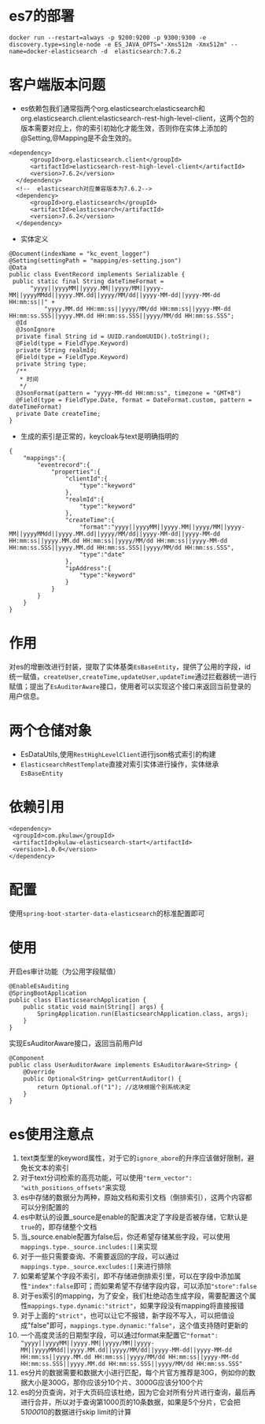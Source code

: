 # es7的部署
```
docker run --restart=always -p 9200:9200 -p 9300:9300 -e discovery.type=single-node -e ES_JAVA_OPTS="-Xms512m -Xmx512m" --name=docker-elasticsearch -d  elasticsearch:7.6.2

```
# 客户端版本问题
* es依赖包我们通常指两个org.elasticsearch:elasticsearch和org.elasticsearch.client:elasticsearch-rest-high-level-client，这两个包的版本需要对应上，你的索引初始化才能生效，否则你在实体上添加的@Setting,@Mapping是不会生效的。
```
<dependency>
      <groupId>org.elasticsearch.client</groupId>
      <artifactId>elasticsearch-rest-high-level-client</artifactId>
      <version>7.6.2</version>
  </dependency>
  <!--  elasticsearch对应兼容版本为7.6.2-->
  <dependency>
      <groupId>org.elasticsearch</groupId>
      <artifactId>elasticsearch</artifactId>
      <version>7.6.2</version>
  </dependency>
```
* 实体定义
```
@Document(indexName = "kc_event_logger")
@Setting(settingPath = "mapping/es-setting.json")
@Data
public class EventRecord implements Serializable {
 public static final String dateTimeFormat =
      "yyyy||yyyyMM||yyyy.MM||yyyy/MM||yyyy-MM||yyyyMMdd||yyyy.MM.dd||yyyy/MM/dd||yyyy-MM-dd||yyyy-MM-dd HH:mm:ss||" +
          "yyyy.MM.dd HH:mm:ss||yyyy/MM/dd HH:mm:ss||yyyy-MM-dd HH:mm:ss.SSS||yyyy.MM.dd HH:mm:ss.SSS||yyyy/MM/dd HH:mm:ss.SSS";
  @Id
  @JsonIgnore
  private final String id = UUID.randomUUID().toString();
  @Field(type = FieldType.Keyword)
  private String realmId;
  @Field(type = FieldType.Keyword)
  private String type;
  /**
   * 时间
   */
  @JsonFormat(pattern = "yyyy-MM-dd HH:mm:ss", timezone = "GMT+8")
  @Field(type = FieldType.Date, format = DateFormat.custom, pattern = dateTimeFormat)
  private Date createTime;
}
```
* 生成的索引是正常的，keycloak与text是明确指明的
```
{
    "mappings":{
        "eventrecord":{
            "properties":{
                "clientId":{
                    "type":"keyword"
                },
                "realmId":{
                    "type":"keyword"
                },
                "createTime":{
                    "format":"yyyy||yyyyMM||yyyy.MM||yyyy/MM||yyyy-MM||yyyyMMdd||yyyy.MM.dd||yyyy/MM/dd||yyyy-MM-dd||yyyy-MM-dd HH:mm:ss||yyyy.MM.dd HH:mm:ss||yyyy/MM/dd HH:mm:ss||yyyy-MM-dd HH:mm:ss.SSS||yyyy.MM.dd HH:mm:ss.SSS||yyyy/MM/dd HH:mm:ss.SSS",
                    "type":"date"
                },
                "ipAddress":{
                    "type":"keyword"
                }    
            }
        }
    }
}
```
# 作用
对es的增删改进行封装，提取了实体基类`EsBaseEntity`，提供了公用的字段，id统一赋值，`createUser,createTime,updateUser,updateTime`通过拦截器统一进行赋值；提出了`EsAuditorAware`接口，使用者可以实现这个接口来返回当前登录的用户信息。
# 两个仓储对象
* EsDataUtils,使用`RestHighLevelClient`进行json格式索引的构建
* `ElasticsearchRestTemplate`直接对索引实体进行操作，实体继承`EsBaseEntity`

# 依赖引用
```
<dependency>
 <groupId>com.pkulaw</groupId>
 <artifactId>pkulaw-elasticsearch-start</artifactId>
 <version>1.0.0</version>
</dependency>
```
# 配置
使用`spring-boot-starter-data-elasticsearch`的标准配置即可
# 使用
开启es审计功能（为公用字段赋值）
```
@EnableEsAuditing
@SpringBootApplication
public class ElasticsearchApplication {
    public static void main(String[] args) {
        SpringApplication.run(ElasticsearchApplication.class, args);
    }
}
```
实现EsAuditorAware接口，返回当前用户Id
```
@Component
public class UserAuditorAware implements EsAuditorAware<String> {
    @Override
    public Optional<String> getCurrentAuditor() {
        return Optional.of("1"); //这块根据个别系统决定
    }
}
```
# es使用注意点
1. text类型里的keyword属性，对于它的`ignore_abore`的升序应该做好限制，避免长文本的索引
1. 对于text分词检索的高亮功能，可以使用`"term_vector": "with_positions_offsets"`来实现
1. es中存储的数据分为两种，原始文档和索引文档（倒排索引），这两个内容都可以分别配置的
1. es中默认的设置_source是enable的配置决定了字段是否被存储，它默认是`true`的，即存储整个文档
1. 当_source.enable配置为false后，你还希望存储某些字段，可以使用`mappings.type._source.includes:[]`来实现
1. 对于一些只需要查询、不需要返回的字段，可以通过`mappings.type._source.excludes:[]`来进行排除
1. 如果希望某个字段不索引，即不存储进倒排索引里，可以在字段中添加属性`"index":false`即可；而如果希望不存储字段内容，可以添加`"store":false`
1. 对于es索引的mapping，为了安全，我们杜绝动态生成字段，需要配置这个属性`mappings.type.dynamic:"strict"`，如果字段没有mapping将直接报错
1. 对于上面的`"strict"`，也可以让它不报错，新字段不写入，可以把值设成"false"即可，`mappings.type.dynamic:"false"`，这个值支持随时更新的
1. 一个高度灵活的日期型字段，可以通过format来配置它`"format": "yyyy||yyyyMM||yyyy.MM||yyyy/MM||yyyy-MM||yyyyMMdd||yyyy.MM.dd||yyyy/MM/dd||yyyy-MM-dd||yyyy-MM-dd HH:mm:ss||yyyy.MM.dd HH:mm:ss||yyyy/MM/dd HH:mm:ss||yyyy-MM-dd HH:mm:ss.SSS||yyyy.MM.dd HH:mm:ss.SSS||yyyy/MM/dd HH:mm:ss.SSS"`
1. es分片的数据需要和数据大小进行匹配，每个片官方推荐是30G，例如你的数据大小是300G，那你应该分10个片、3000G应该分100个片
1. es的分页查询，对于大页码应该杜绝，因为它会对所有分片进行查询，最后再进行合并，所以对于查询第1000页的10条数据，如果是5个分片，它会把5*1000*10的数据进行skip limit的计算